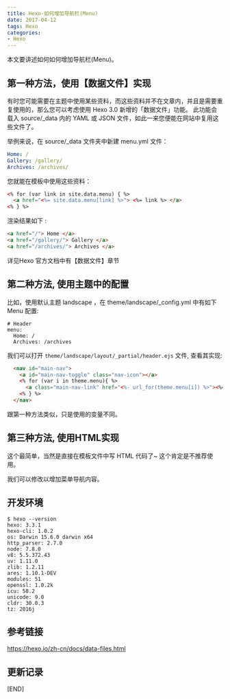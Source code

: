 ```yaml
---
title: Hexo-如何增加导航栏(Menu)
date: 2017-04-12
tags: Hexo
categories:
- Hexo
---
```



本文要讲述如何如何增加导航栏(Menu)。


<!-- more -->


## 第一种方法，使用【数据文件】实现

有时您可能需要在主题中使用某些资料，而这些资料并不在文章内，并且是需要重复使用的，那么您可以考虑使用 Hexo 3.0 新增的「数据文件」功能。
此功能会载入 source/_data 内的 YAML 或 JSON 文件，如此一来您便能在网站中复用这些文件了。

举例来说，在 source/_data 文件夹中新建 menu.yml 文件：

```yaml
Home: /
Gallery: /gallery/
Archives: /archives/
```

您就能在模板中使用这些资料：

```html
<% for (var link in site.data.menu) { %>
  <a href="<%= site.data.menu[link] %>"> <%= link %> </a>
<% } %>
```

渲染结果如下 :

```html
<a href="/"> Home </a>
<a href="/gallery/"> Gallery </a>
<a href="/archives/"> Archives </a>
```

详见Hexo 官方文档中有【数据文件】章节


## 第二种方法, 使用主题中的配置

比如，使用默认主题 landscape ，在 theme/landscape/_config.yml 中有如下 Menu 配置:

```
# Header
menu:
  Home: /
  Archives: /archives
```

我们可以打开 `theme/landscape/layout/_partial/header.ejs` 文件, 查看其实现:  

```html
  <nav id="main-nav">
    <a id="main-nav-toggle" class="nav-icon"></a>
    <% for (var i in theme.menu){ %>
      <a class="main-nav-link" href="<%- url_for(theme.menu[i]) %>"><%= i %></a>
    <% } %>
  </nav>
```

跟第一种方法类似，只是使用的变量不同。

## 第三种方法, 使用HTML实现 

这个最简单，当然是直接在模板文件中写 HTML 代码了~
这个肯定是不推荐使用。


我们可以修改以增加菜单导航内容。

## 开发环境

```
$ hexo --version
hexo: 3.3.1
hexo-cli: 1.0.2
os: Darwin 15.6.0 darwin x64
http_parser: 2.7.0
node: 7.8.0
v8: 5.5.372.43
uv: 1.11.0
zlib: 1.2.11
ares: 1.10.1-DEV
modules: 51
openssl: 1.0.2k
icu: 58.2
unicode: 9.0
cldr: 30.0.3
tz: 2016j
```

## 参考链接   

https://hexo.io/zh-cn/docs/data-files.html


## 更新记录

 
[END]